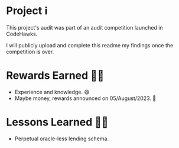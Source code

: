 # Project ℹ️

This project's audit was part of an audit competition launched in
CodeHawks.

I will publicly upload and complete this readme my findings once the competition is over.

# Rewards Earned 💸🧠

- Experience and knowledge. 😄
- Maybe money, rewards announced on 05/August/2023. 💸

# Lessons Learned 🧑‍💻

- Perpetual oracle-less lending schema.
